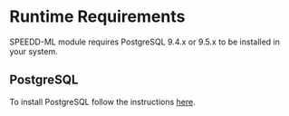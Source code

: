# Runtime Requirements

SPEEDD-ML module requires PostgreSQL 9.4.x or 9.5.x to be installed in your system.

## PostgreSQL
To install PostgreSQL follow the instructions [here](http://www.postgresql.org/docs/).
